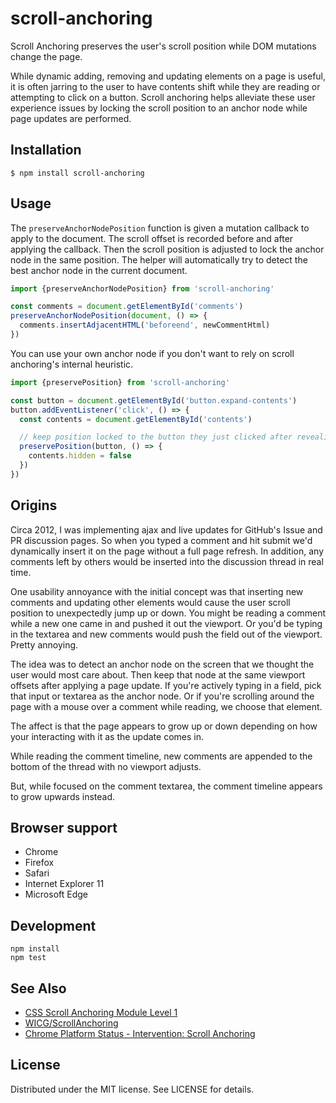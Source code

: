 # scroll-anchoring

Scroll Anchoring preserves the user's scroll position while DOM mutations change the page.

While dynamic adding, removing and updating elements on a page is useful, it is often jarring to the user to have contents shift while they are reading or attempting to click on a button. Scroll anchoring helps alleviate these user experience issues by locking the scroll position to an anchor node while page updates are performed.

## Installation

```
$ npm install scroll-anchoring
```

## Usage

The `preserveAnchorNodePosition` function is given a mutation callback to apply to the document. The scroll offset is recorded before and after applying the callback. Then the scroll position is adjusted to lock the anchor node in the same position. The helper will automatically try to detect the best anchor node in the current document.

```js
import {preserveAnchorNodePosition} from 'scroll-anchoring'

const comments = document.getElementById('comments')
preserveAnchorNodePosition(document, () => {
  comments.insertAdjacentHTML('beforeend', newCommentHtml)
})
```

You can use your own anchor node if you don't want to rely on scroll anchoring's internal heuristic.

```js
import {preservePosition} from 'scroll-anchoring'

const button = document.getElementById('button.expand-contents')
button.addEventListener('click', () => {
  const contents = document.getElementById('contents')

  // keep position locked to the button they just clicked after revealing the contents
  preservePosition(button, () => {
    contents.hidden = false
  })
})
```

## Origins

Circa 2012, I was implementing ajax and live updates for GitHub's Issue and PR discussion pages. So when you typed a comment and hit submit we'd dynamically insert it on the page without a full page refresh. In addition, any comments left by others would be inserted into the discussion thread in real time.

One usability annoyance with the initial concept was that inserting new comments and updating other elements would cause the user scroll position to unexpectedly jump up or down. You might be reading a comment while a new one came in and pushed it out the viewport. Or you'd be typing in the textarea and new comments would push the field out of the viewport. Pretty annoying.

The idea was to detect an anchor node on the screen that we thought the user would most care about. Then keep that node at the same viewport offsets after applying a page update. If you're actively typing in a field, pick that input or textarea as the anchor node. Or if you're scrolling around the page with a mouse over a comment while reading, we choose that element.

The affect is that the page appears to grow up or down depending on how your interacting with it as the update comes in.

While reading the comment timeline, new comments are appended to the bottom of the thread with no viewport adjusts.

<!-- insert gif of comment focus -->

But, while focused on the comment textarea, the comment timeline appears to grow upwards instead.

<!-- insert gif of textarea focus -->

## Browser support

- Chrome
- Firefox
- Safari
- Internet Explorer 11
- Microsoft Edge

## Development

```
npm install
npm test
```

## See Also

- [CSS Scroll Anchoring Module Level 1](https://drafts.csswg.org/css-scroll-anchoring/)
- [WICG/ScrollAnchoring](https://github.com/WICG/ScrollAnchoring)
- [Chrome Platform Status - Intervention: Scroll Anchoring](https://www.chromestatus.com/feature/5700102471548928)

## License

Distributed under the MIT license. See LICENSE for details.
